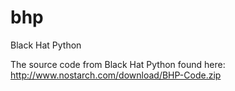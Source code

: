 # bhp
Black Hat Python

The source code from Black Hat Python found here:
http://www.nostarch.com/download/BHP-Code.zip
